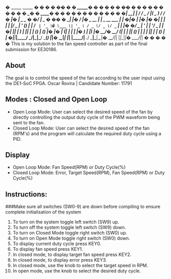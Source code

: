� _____ _____ _____� ___� _� ___� �__� � � _____� � � � � � �____� � � � � � � � � � � _� � ____� � � � � � _� � � � � � �_
�| ____| ____|___ / / _ \/ |( _ ) / /_ _� |� ___|_ _ _ __� �/ ___| _ __� �___� ___� __| |� / ___|___� _ __ | |_ _ __ ___ | |
�|� _| |� _|� �|_ \| | | | |/ _ \| '_ (_) | |_ / _` | '_ \� \___ \| '_ \ / _ \/ _ \/ _` | | |� �/ _ \| '_ \| __| '__/ _ \| |
�| |___| |___ ___) | |_| | | (_) | (_) |� |� _| (_| | | | |� ___) | |_) |� __/� __/ (_| | | |__| (_) | | | | |_| | | (_) | |
�|_____|_____|____/ \___/|_|\___/ \___(_) |_|� \__,_|_| |_| |____/| .__/ \___|\___|\__,_|� \____\___/|_| |_|\__|_|� \___/|_|
� � � � � 
This is my solution to the fan speed controller as part of the final submission for EE30186.

## About
The goal is to control the speed of the fan according to the user input using the DE1-SoC FPGA.
Oscar Rovira | Candidate Number: 11791

## Modes : Closed and Open Loop
- Open Loop Mode: User can select the desired speed of the fan by directly controlling the output duty cycle of the PWM waveform being sent to the fan.
- Closed Loop Mode: User can select the desired speed of the fan (RPM's) and the program will calculate the required duty cycle using a PID.

## Display
- Open Loop Mode: Fan Speed(RPM) or Duty Cycle(%)
- Closed Loop Mode: Error, Target Speed(RPM), Fan Speed(RPM) or Duty Cycle(%)

## Instructions:
###Make sure all switches (SW0-9) are down before compiling to ensure complete initialisation of the system

1. To turn on the system toggle left switch (SW9) up.
2. To turn off the system toggle left switch (SW9) down.
3. To turn on Closed Mode toggle right switch (SW0) up.
4. To turn on Open Mode toggle right switch (SW0) down.
5. To display current duty cycle press KEY0.
6. To display fan speed press KEY1.
7. In closed mode, to display target fan speed press KEY2.
8. In closed mode, to display error press KEY3.
9. In closed mode, use the knob to select the target speed in RPM.
10. In open mode, use the knob to select the desired duty cycle.
